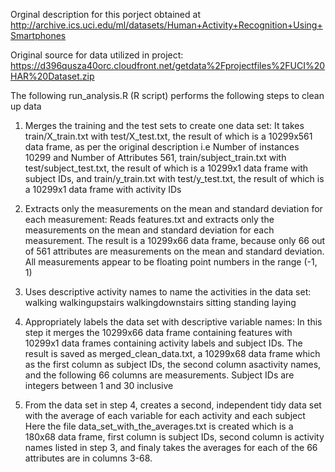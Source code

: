 Orginal description for this porject obtained at http://archive.ics.uci.edu/ml/datasets/Human+Activity+Recognition+Using+Smartphones 

Original source for data utilized in project: https://d396qusza40orc.cloudfront.net/getdata%2Fprojectfiles%2FUCI%20HAR%20Dataset.zip 

The following run_analysis.R (R script) performs the following steps to clean up data

1. Merges the training and the test sets to create one data set:
    It takes train/X_train.txt with test/X_test.txt, the result of which is a 10299x561 data frame, 
    as per the original description i.e Number of instances 10299 and Number of Attributes 561, train/subject_train.txt 
    with test/subject_test.txt, the result of which is a 10299x1 data frame with subject IDs, and train/y_train.txt with 
    test/y_test.txt, the result of which is a 10299x1 data frame with activity IDs
    
2. Extracts only the measurements on the mean and standard deviation for each measurement:
     Reads features.txt and extracts only the measurements on the mean and standard deviation for each measurement. 
     The result is a 10299x66 data frame, because only 66 out of 561 attributes are measurements on the mean and standard
     deviation. All measurements appear to be floating point numbers in the range (-1, 1)

3. Uses descriptive activity names to name the activities in the data set:
     walking
     walkingupstairs
     walkingdownstairs
     sitting
     standing
     laying
     
4. Appropriately labels the data set with descriptive variable names:
     In this step it merges the 10299x66 data frame containing features with 10299x1 data frames containing activity labels
     and subject IDs. The result is saved as merged_clean_data.txt, a 10299x68 data frame which as the first column as
     subject IDs, the second column asactivity names, and the following 66 columns are measurements. Subject IDs are integers 
     between 1 and 30 inclusive
     
5. From the data set in step 4, creates a second, independent tidy data set with the average of each variable for each activity and each subject
     Here the file  data_set_with_the_averages.txt is created which is a 180x68 data frame, first column is subject IDs, 
     second column is activity names listed in step 3, and finaly takes the averages for each of 
     the 66 attributes are in columns 3-68.
